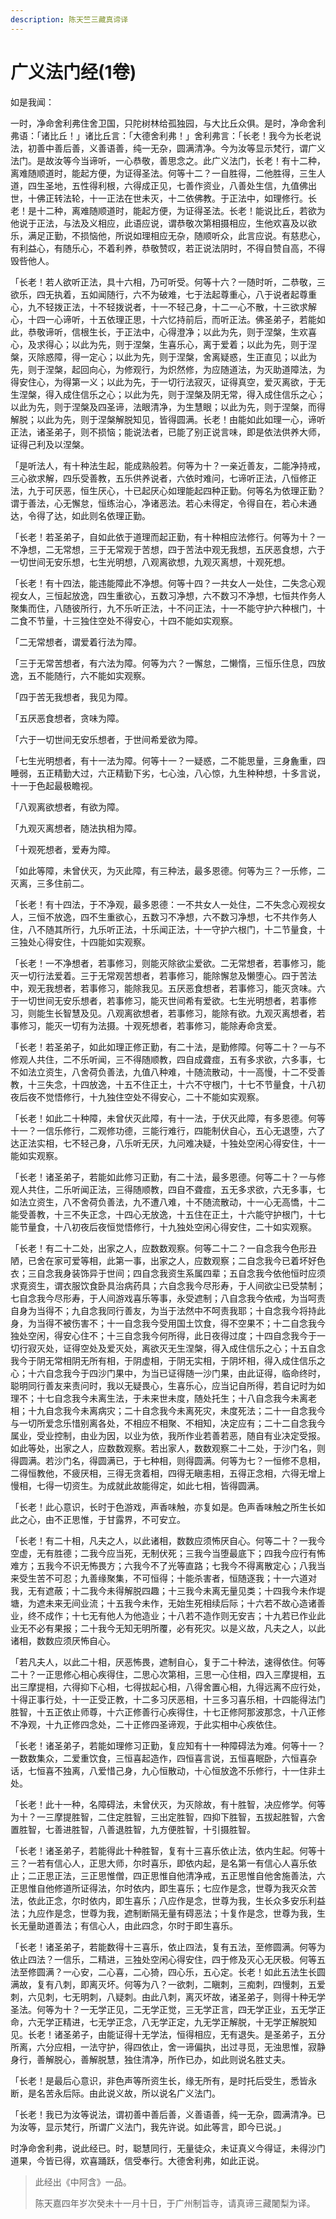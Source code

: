 ```yaml
---
description: 陈天竺三藏真谛译
---
```


# 广义法门经(1卷)

如是我闻：

一时，净命舍利弗住舍卫国，只陀树林给孤独园，与大比丘众俱。是时，净命舍利弗语：「诸比丘！」诸比丘言：「大德舍利弗！」舍利弗言：「长老！我今为长老说法，初善中善后善，义善语善，纯一无杂，圆满清净。今为汝等显示梵行，谓广义法门。是故汝等今当谛听，一心恭敬，善思念之。此广义法门，长老！有十二种，离难随顺道时，能起方便，为证得圣法。何等十二？一自胜得，二他胜得，三生人道，四生圣地，五性得利根，六得成正见，七善作资业，八善处生信，九值佛出世，十佛正转法轮，十一正法在世未灭，十二依佛教。于正法中，如理修行。长老！是十二种，离难随顺道时，能起方便，为证得圣法。长老！能说比丘，若欲为他说于正法，与法及义相应，此语应说，谓恭敬次第相摄相应，生他欢喜及以欲乐，满足正勤，不损恼他，所说如理相应无杂，随顺听众，此言应说。有慈悲心，有利益心，有随乐心，不着利养，恭敬赞叹，若正说法阴时，不得自赞自高，不得毁呰他人。

「长老！若人欲听正法，具十六相，乃可听受。何等十六？一随时听，二恭敬，三欲乐，四无执着，五如闻随行，六不为破难，七于法起尊重心，八于说者起尊重心，九不轻拨正法，十不轻拨说者，十一不轻己身，十二一心不散，十三欲求解心，十四一心谛听，十五依理正思，十六忆持前后，而听正法。佛圣弟子，若能如此，恭敬谛听，信根生长，于正法中，心得澄净；以此为先，则于涅槃，生欢喜心，及求得心；以此为先，则于涅槃，生喜乐心，离于爱着；以此为先，则于涅槃，灭除惑障，得一定心；以此为先，则于涅槃，舍离疑惑，生正直见；以此为先，则于涅槃，起回向心，为修观行，为炽然修，为应随道法，为灭助道障法，为得安住心，为得第一义；以此为先，于一切行法寂灭，证得真空，爱灭离欲，于无生涅槃，得入成住信乐之心；以此为先，则于涅槃及阴无常，得入成住信乐之心；以此为先，则于涅槃及四圣谛，法眼清净，为生慧眼；以此为先，则于涅槃，而得解脱；以此为先，则于涅槃解脱知见，皆得圆满。长老！由能如此如理一心，谛听正法，诸圣弟子，则不损恼；能说法者，已能了别正说言味，即是依法供养大师，证得己利及以涅槃。

「是听法人，有十种法生起，能成熟般若。何等为十？一亲近善友，二能净持戒，三心欲求解，四乐受善教，五乐供养说者，六依时难问，七谛听正法，八恒修正法，九于可厌恶，恒生厌心，十已起厌心如理能起四种正勤。何等名为依理正勤？谓于善法，心无懈怠，恒练治心，净诸恶法。若心未得定，令得自在，若心未通达，令得了达，如此则名依理正勤。

「长老！若圣弟子，自如此依于道理而起正勤，有十种相应法修行。何等为十？一不净想，二无常想，三于无常观于苦想，四于苦法中观无我想，五厌恶食想，六于一切世间无安乐想，七生光明想，八观离欲想，九观灭离想，十观死想。

「长老！有十四法，能违能障此不净想。何等十四？一共女人一处住，二失念心观视女人，三恒起放逸，四生重欲心，五数习净想，六不数习不净想，七恒共作务人聚集而住，八随彼所行，九不乐听正法，十不问正法，十一不能守护六种根门，十二食不节量，十三独住空处不得安心，十四不能如实观察。

「二无常想者，谓爱着行法为障。

「三于无常苦想者，有六法为障。何等为六？一懈怠，二懒惰，三恒乐住息，四放逸，五不能随行，六不能如实观察。

「四于苦无我想者，我见为障。

「五厌恶食想者，贪味为障。

「六于一切世间无安乐想者，于世间希爱欲为障。

「七生光明想者，有十一法为障。何等十一？一疑惑，二不能思量，三身麁重，四睡弱，五正精勤大过，六正精勤下劣，七心浊，八心惊，九生种种想，十多言说，十一于色起最极瞻视。

「八观离欲想者，有欲为障。

「九观灭离想者，随法执相为障。

「十观死想者，爱寿为障。

「如此等障，未曾伏灭，为灭此障，有三种法，最多恩德。何等为三？一乐修，二灭离，三多住前二。

「长老！有十四法，于不净观，最多恩德：一不共女人一处住，二不失念心观视女人，三恒不放逸，四不生重欲心，五数习不净想，六不数习净想，七不共作务人住，八不随其所行，九乐听正法，十乐闻正法，十一守护六根门，十二节量食，十三独处心得安住，十四能如实观察。

「长老！一不净想者，若事修习，则能灭除欲尘爱欲。二无常想者，若事修习，能灭一切行法爱着。三于无常观苦想者，若事修习，能除懈怠及懒堕心。四于苦法中，观无我想者，若事修习，能除我见。五厌恶食想者，若事修习，能灭贪味。六于一切世间无安乐想者，若事修习，能灭世间希有爱欲。七生光明想者，若事修习，则能生长智慧及见。八观离欲想者，若事修习，能除有欲。九观灭离想者，若事修习，能灭一切有为法摄。十观死想者，若事修习，能除寿命贪爱。

「长老！若圣弟子，如此如理正修正勤，有二十法，是勤修障。何等二十？一与不修观人共住，二不乐听闻，三不得随顺教，四自成聋痖，五有多求欲，六多事，七不如法立资生，八舍荷负善法，九值八种难，十随流散动，十一高慢，十二不受善教，十三失念，十四放逸，十五不住正土，十六不守根门，十七不节量食，十八初夜后夜不觉悟修行，十九独住空处不得安心，二十不能如实观察。

「长老！如此二十种障，未曾伏灭此障，有十一法，于伏灭此障，有多恩德。何等十一？一信乐修行，二观修功德，三能行难行，四能制伏自心，五心无退堕，六了达正法实相，七不轻己身，八乐听无厌，九问难决疑，十独处空闲心得安住，十一能如实观察。

「长老！诸圣弟子，若能如此修习正勤，有二十法，最多恩德。何等二十？一与修观人共住，二乐听闻正法，三得随顺教，四自不聋痖，五无多求欲，六无多事，七如法立资生，八不舍荷负善法，九不遭八难，十不随流散动，十一心无高憍，十二能受善教，十三不失正念，十四心无放逸，十五住在正土，十六能守护根门，十七能节量食，十八初夜后夜恒觉悟修行，十九独处空闲心得安住，二十如实观察。

「长老！有二十二处，出家之人，应数数观察。何等二十二？一自念我今色形丑陋，已舍在家可爱等相，此第一事，出家之人，应数观察；二自念我今已着坏好色衣；三自念我身装饰异于世间；四自念我资生系属四辈；五自念我今依他恒时应须求覔资生，谓衣服饮食卧具治病药具；六自念我今尽形寿，于人间欲尘已受禁制；七自念我今尽形寿，于人间游戏喜乐等事，永受遮制；八自念我今依戒，为当呵责自身为当得不；九自念我同行善友，为当于法然中不呵责我耶；十自念我今将持此身，为当得不被伤害不；十一自念我今受用国土饮食，得不空果不；十二自念我今独处空闲，得安心住不；十三自念我今何所得，此日夜得过度；十四自念我今于一切行寂灭处，证得空处及爱灭处，离欲灭无生涅槃，得入成住信乐之心；十五自念我今于阴无常相阴无所有相，于阴虚相，于阴无实相，于阴坏相，得入成住信乐之心；十六自念我今于四沙门果中，为当已证得随一沙门果，由此证得，临命终时，聪明同行善友来责问时，我以无疑畏心，生喜乐心，应当记自所得，若自记时为如理不；十七自念我今未离生法，于未来世未度，随处托生；十八自念我今未离老相；十九自念我今未离病灾；二十自念我今未离死灾，未度死法；二十一自念我今与一切所爱念乐惜别离各处，不相应不相聚、不相知，决定应有；二十二自念我今属业，受业控制，由业为因，以业为依，我所作业若善若恶，随自有业决定受报。如此等处，出家之人，应数数观察。若出家人，数数观察二十二处，于沙门名，则得圆满。若沙门名，得圆满已，于七种相，则得圆满。何等为七？一恒修不息相，二得恒教他，不疲厌相，三得无贪着相，四得无瞋恚相，五得正念相，六得无增上慢相，七得一切资生。为成就此故能得定，如此七相，皆得圆满。

「长老！此心意识，长时于色游戏，声香味触，亦复如是。色声香味触之所生长如此之心，由不正思惟，于甘露界，不可安立。

「长老！有二十相，凡夫之人，以此诸相，数数应须怖厌自心。何等二十？一我今空虚，无有胜德；二我今应当死，无制伏死；三我今当堕最底下；四我今应行有怖难方；五我今不识无怖畏方；六我今不了光等直路；七我今不得离散定心；八我当来受生苦不可忍；九善缘聚集，不可恒得；十能杀害者，恒随逐我；十一六道对我，无有遮蔽；十二我今未得解脱四趣；十三我今未离无量见类；十四我今未作堤塘，为遮未来无间业流；十五我今未作，无始生死相续后际；十六若不故心造诸善业，终不成作；十七无有他人为他造业；十八若不造作则无安吉；十九若已作业此业无不必有果报；二十我今无知无明所覆，必有死灾。以是义故，凡夫之人，以此诸相，数数应须厌怖自心。

「若凡夫人，以此二十相，厌恶怖畏，遮制自心，复于二十种法，速得依住。何等二十？一正思修心相心疾得住，二思心次第相，三思一心住相，四入三摩提相，五出三摩提相，六得抑下心相，七得拔起心相，八得舍置心相，九得远离不应行处，十得正事行处，十一正受正教，十二多习厌恶相，十三多习喜乐相，十四能得法门胜智，十五正依止师尊，十六正修善行心疾得住，十七正修阿那波那念，十八正修不净观，十九正修四念处，二十正修四圣谛观，于此实相中心疾依住。

「长老！诸圣弟子，若能如理修习正勤，复应知有十一种障碍法为难。何等十一？一数数集众，二爱重饮食，三恒喜起造作，四恒喜言说，五恒喜眠卧，六恒喜杂话，七恒喜不独离，八爱惜己身，九心恒散动，十心恒放逸不乐修行，十一住非土处。

「长老！此十一种，名障碍法，未曾伏灭，为灭除故，有十胜智，决应修学。何等为十？一三摩提胜智，二住定胜智，三出定胜智，四抑下胜智，五拔起胜智，六舍置胜智，七善进胜智，八善退胜智，九方便胜智，十引摄胜智。

「长老！诸圣弟子，若能得此十种胜智，复有十三喜乐依止法，依内生起。何等十三？一若有信心人，正思大师，尔时喜乐，即依内起，是名第一有信心人喜乐依止；二正思正法，三正思惟僧，四正思惟自他清净戒，五正思惟自他舍施善法，六正思惟自他修道所证得法，尔时依内，即生喜乐；七应作是念，世尊为我灭众苦法，依此正念，尔时依内，即生喜乐；八应作是念，世尊为我，生长众多安乐利益法；九应作是念，世尊为我，遮制断隔无量有碍恶法；十复作是念，世尊为我，生长无量助道善法；有信心人，由此四念，尔时于即生喜乐。

「长老！诸圣弟子，若能数得十三喜乐，依止四法，复有五法，至修圆满。何等为依止四法？一信乐，二精进，三独处空闲心得安住，四于修及灭心无厌极。何等五法至修圆满？一心安，二心喜，二心猗，四心乐，五心定。长老！如此五法生长圆满故，复有八刺，即离灭坏。何等为八？一欲刺，二瞋刺，三痴刺，四慢刺，五爱刺，六见刺，七无明刺，八疑刺。由此八刺，离灭坏故，诸圣弟子，则得十种无学圣法。何等为十？一无学正见，二无学正觉，三无学正言，四无学正业，五无学正命，六无学正精进，七无学正念，八无学正定，九无学正解脱，十无学正解脱知见。长老！诸圣弟子，由能证得十无学法，恒得相应，无有退失。是圣弟子，五分所离，六分应相，一法守护，得四依止，舍一谛偏执，出过寻觅，无浊思惟，寂静身行，善解脱心，善解脱慧，独住清净，所作已办，如此则说名胜丈夫。

「长老！是最后心意识，非色声等所资生长，缘无所有，是时托后受生，悉皆永断，是名苦永后际。由此说义故，所以说名广义法门。

「长老！我已为汝等说法，谓初善中善后善，义善语善，纯一无杂，圆满清净。已为汝等，显示梵行，所谓广义法门，我先许说。如此等言，即今已说。」

时净命舍利弗，说此经已。时，聪慧同行，无量徒众，未证真义今得证，未得沙门道果，今皆已得，欢喜踊跃，信受奉行。大德舍利弗，如此正说。



> 此经出《中阿含》一品。
>
> 陈天嘉四年岁次癸未十一月十日，于广州制旨寺，请真谛三藏闍梨为译。
